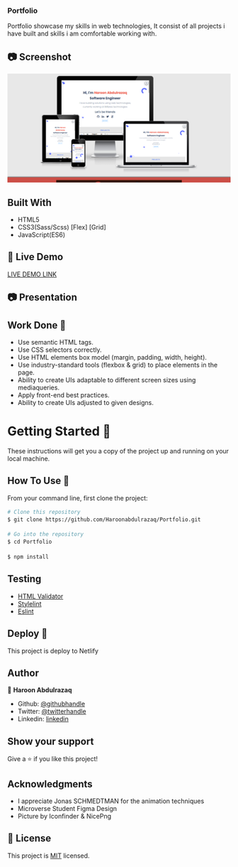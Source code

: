 ### Portfolio

Portfolio showcase my skills in web technologies,
It consist of all projects i have built and skills i am comfortable working with.

## :camera: Screenshot 
![screenshot](./assets/image/portfolio.png)

## Built With

- HTML5
- CSS3(Sass/Scss)
      [Flex]
      [Grid]
- JavaScript(ES6)

## :rocket: Live Demo
[LIVE DEMO LINK](https://haroonabdulrazaq.tech)

## :camera: Presentation 


## Work Done 🔧

- Use semantic HTML tags.
- Use CSS selectors correctly.
- Use HTML elements box model (margin, padding, width, height).
- Use industry-standard tools (flexbox & grid) to place elements in the page.
- Ability to create UIs adaptable to different screen sizes using mediaqueries.
- Apply front-end best practices.
- Ability to create UIs adjusted to given designs.

# Getting Started 🚀

These instructions will get you a copy of the project up and running on your local machine.

## How To Use 🔧

From your command line, first clone the project:  

```bash
# Clone this repository
$ git clone https://github.com/Haroonabdulrazaq/Portfolio.git

# Go into the repository
$ cd Portfolio

$ npm install

```
## Testing

- [HTML Validator](https://validator.w3.org/)
- [Stylelint](https://github.com/microverseinc/linters-config/tree/master/javascript)
- [Eslint](https://github.com/microverseinc/linters-config/tree/master/javascript)

## Deploy 🚀
This project is deploy to Netlify

## Author

👤 **Haroon Abdulrazaq**

- Github: [@githubhandle](https://github.com/Haroonabdulrazaq)
- Twitter: [@twitterhandle](https://twitter.com/hanq_o)
- Linkedin: [linkedin](https://www.linkedin.com/in/haroonabdulrazaq)

## Show your support

Give a ⭐️ if you like this project!

## Acknowledgments
- I appreciate Jonas SCHMEDTMAN for the animation techniques
- Microverse Student Figma Design
- Picture by Iconfinder & NicePng

## 📝 License

This project is [MIT](lic.url) licensed.

